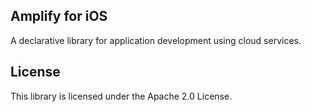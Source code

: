 ## Amplify for iOS

A declarative library for application development using cloud services.

## License

This library is licensed under the Apache 2.0 License. 

